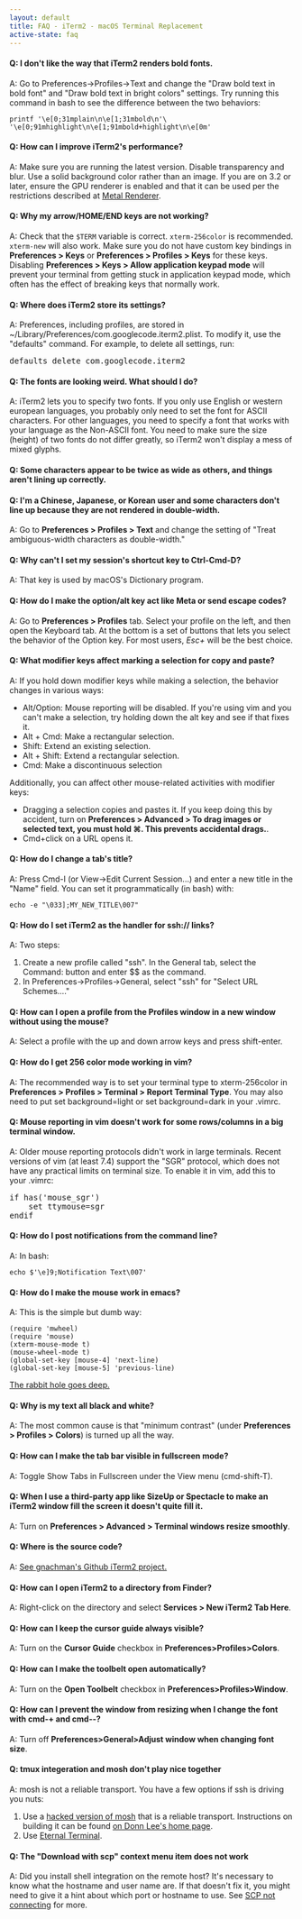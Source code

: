 ```yaml
---
layout: default
title: FAQ - iTerm2 - macOS Terminal Replacement
active-state: faq
---
```


#### Q: I don't like the way that iTerm2 renders bold fonts.
A: Go to Preferences->Profiles->Text and change the "Draw bold text in bold font" and "Draw bold text in bright colors" settings. Try running this command in bash to see the difference between the two behaviors:

    printf '\e[0;31mplain\n\e[1;31mbold\n'\
    '\e[0;91mhighlight\n\e[1;91mbold+highlight\n\e[0m'


#### Q: How can I improve iTerm2's performance?
A: Make sure you are running the latest version. Disable transparency and blur. Use a solid background color rather than an image. If you are on 3.2 or later, ensure the GPU renderer is enabled and that it can be used per the restrictions described at <a href="https://gitlab.com/gnachman/iterm2/wikis/Metal-Renderer">Metal Renderer</a>.

#### Q: Why my arrow/HOME/END keys are not working?
A: Check that the `$TERM` variable is correct. `xterm-256color` is recommended. `xterm-new` will also work. Make sure you do not have custom key bindings in **Preferences > Keys** or **Preferences > Profiles > Keys** for these keys. Disabling **Preferences > Keys > Allow application keypad mode** will prevent your terminal from getting stuck in application keypad mode, which often has the effect of breaking keys that normally work.

#### Q: Where does iTerm2 store its settings?
A: Preferences, including profiles, are stored in ~/Library/Preferences/com.googlecode.iterm2.plist. To modify it, use the "defaults" command. For example, to delete all settings, run:
<pre>
defaults delete com.googlecode.iterm2
</pre>

#### Q: The fonts are looking weird. What should I do?
A: iTerm2 lets you to specify two fonts. If you only use English or western european languages, you probably only need to set the font for ASCII characters. For other languages, you need to specify a font that works with your language as the Non-ASCII font. You need to make sure the size (height) of two fonts do not differ greatly, so iTerm2 won't display a mess of mixed glyphs.

#### Q: Some characters appear to be twice as wide as others, and things aren't lining up correctly.
#### Q: I'm a Chinese, Japanese, or Korean user and some characters don't line up because they are not rendered in double-width.
A: Go to **Preferences > Profiles > Text** and change the setting of "Treat ambiguous-width characters as double-width."

#### Q: Why can't I set my session's shortcut key to Ctrl-Cmd-D?
A: That key is used by macOS's Dictionary program.

#### Q: How do I make the option/alt key act like Meta or send escape codes?
A: Go to **Preferences > Profiles** tab. Select your profile on the left, and then open the Keyboard tab. At the bottom is a set of buttons that lets you select the behavior of the Option key. For most users, <i>Esc+</i> will be the best choice.

#### Q: What modifier keys affect marking a selection for copy and paste?
A: If you hold down modifier keys while making a selection, the behavior changes in various ways:

  * Alt/Option: Mouse reporting will be disabled. If you're using vim and you can't make a selection, try holding down the alt key and see if that fixes it.
  * Alt + Cmd: Make a rectangular selection.
  * Shift: Extend an existing selection.
  * Alt + Shift: Extend a rectangular selection.
  * Cmd: Make a discontinuous selection

Additionally, you can affect other mouse-related activities with modifier keys:

  * Dragging a selection copies and pastes it. If you keep doing this by accident, turn on **Preferences > Advanced > To drag images or selected text, you must hold ⌘. This prevents accidental drags.**.
  * Cmd+click on a URL opens it.

#### Q: How do I change a tab's title?
A: Press Cmd-I (or View->Edit Current Session...) and enter a new title in the "Name" field. You can set it programmatically (in bash) with:

    echo -e "\033];MY_NEW_TITLE\007"

#### Q: How do I set iTerm2 as the handler for ssh:// links?
A: Two steps:

1. Create a new profile called "ssh". In the General tab, select the Command: button and enter $$ as the command.
2. In Preferences->Profiles->General, select "ssh" for "Select URL Schemes...."

#### Q: How can I open a profile from the Profiles window in a new window without using the mouse?
A: Select a profile with the up and down arrow keys and press shift-enter.

#### Q: How do I get 256 color mode working in vim?
A: The recommended way is to set your terminal type to xterm-256color in **Preferences > Profiles > Terminal > Report Terminal Type**. You may also need to put set background=light or set background=dark in your .vimrc.

#### Q: Mouse reporting in vim doesn't work for some rows/columns in a big terminal window.
A: Older mouse reporting protocols didn't work in large terminals. Recent versions of vim (at least 7.4) support the "SGR" protocol, which does not have any practical limits on terminal size. To enable it in vim, add this to your .vimrc:
<pre>
if has('mouse_sgr')
    set ttymouse=sgr
endif
</pre>

#### Q: How do I post notifications from the command line?
A: In bash:

    echo $'\e]9;Notification Text\007'

#### Q: How do I make the mouse work in emacs?
A: This is the simple but dumb way:

    (require 'mwheel)
    (require 'mouse)
    (xterm-mouse-mode t)
    (mouse-wheel-mode t)
    (global-set-key [mouse-4] 'next-line)
    (global-set-key [mouse-5] 'previous-line)

<a href="https://www.emacswiki.org/emacs/SmoothScrolling">The rabbit hole goes deep.</a>

#### Q: Why is my text all black and white?
A: The most common cause is that "minimum contrast" (under **Preferences > Profiles > Colors**) is turned up all the way.

#### Q: How can I make the tab bar visible in fullscreen mode?
A: Toggle Show Tabs in Fullscreen under the View menu (cmd-shift-T).

#### Q: When I use a third-party app like SizeUp or Spectacle to make an iTerm2 window fill the screen it doesn't quite fill it.
A: Turn on **Preferences > Advanced > Terminal windows resize smoothly**.

#### Q: Where is the source code?
A: <a href="https://github.com/gnachman/iTerm2">See gnachman's Github iTerm2 project.</a>

#### Q: How can I open iTerm2 to a directory from Finder?
A: Right-click on the directory and select **Services > New iTerm2 Tab Here**.

#### Q: How can I keep the cursor guide always visible?
A: Turn on the **Cursor Guide** checkbox in **Preferences>Profiles>Colors**.

#### Q: How can I make the toolbelt open automatically?
A: Turn on the **Open Toolbelt** checkbox in **Preferences>Profiles>Window**.

#### Q: How can I prevent the window from resizing when I change the font with cmd-+ and cmd--?
A: Turn off **Preferences>General>Adjust window when changing font size**.

#### Q: tmux integeration and mosh don't play nice together
A: mosh is not a reliable transport. You have a few options if ssh is driving you nuts:

1. Use a <a href="https://github.com/4ast/mosh/">hacked version of mosh</a> that is a reliable transport. Instructions on building it can be found <a href="http://donnlee.com/2018/03/31/mosh-with-iterm2s-tmux-integration/">on Donn Lee's home page</a>.
2. Use <a href="https://mistertea.github.io/EternalTerminal/">Eternal Terminal</a>.

#### Q: The "Download with scp" context menu item does not work
A: Did you install shell integration on the remote host? It's necessary to know what the hostname and user name are. If that doesn't fix it, you might need to give it a hint about which port or hostname to use. See <a href="https://gitlab.com/gnachman/iterm2/wikis/scp-not-connecting">SCP not connecting</a> for more.
